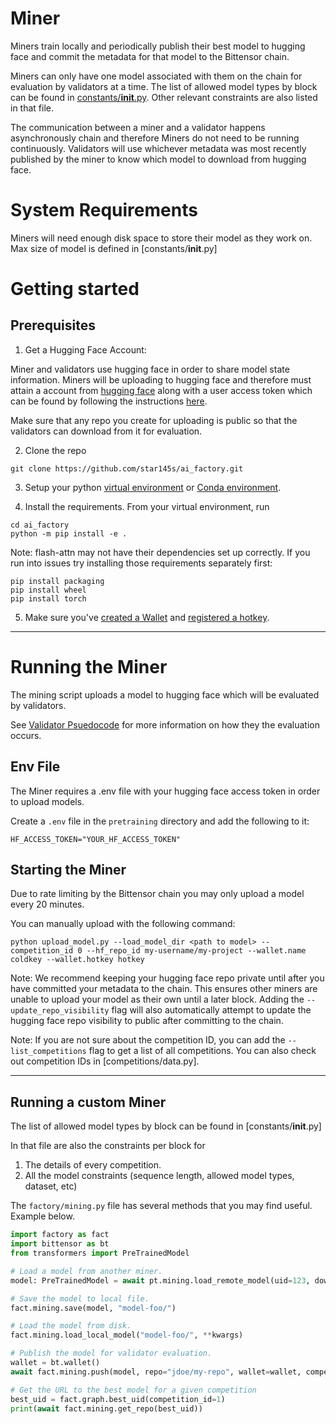 # Miner

Miners train locally and periodically publish their best model to hugging face and commit the metadata for that model to the Bittensor chain.

Miners can only have one model associated with them on the chain for evaluation by validators at a time. The list of allowed model types by block can be found in [constants/__init__.py](). Other relevant constraints are also listed in that file.

The communication between a miner and a validator happens asynchronously chain and therefore Miners do not need to be running continuously. Validators will use whichever metadata was most recently published by the miner to know which model to download from hugging face.

# System Requirements

Miners will need enough disk space to store their model as they work on. Max size of model is defined in [constants/__init__.py]

# Getting started

## Prerequisites

1. Get a Hugging Face Account: 

Miner and validators use hugging face in order to share model state information. Miners will be uploading to hugging face and therefore must attain a account from [hugging face](https://huggingface.co/) along with a user access token which can be found by following the instructions [here](https://huggingface.co/docs/hub/security-tokens).

Make sure that any repo you create for uploading is public so that the validators can download from it for evaluation.

2. Clone the repo

```shell
git clone https://github.com/star145s/ai_factory.git
```

3. Setup your python [virtual environment](https://docs.python.org/3/library/venv.html) or [Conda environment](https://conda.io/projects/conda/en/latest/user-guide/tasks/manage-environments.html#creating-an-environment-with-commands).

4. Install the requirements. From your virtual environment, run
```shell
cd ai_factory
python -m pip install -e .
```

Note: flash-attn may not have their dependencies set up correctly. If you run into issues try installing those requirements separately first:
```shell
pip install packaging
pip install wheel
pip install torch
```

5. Make sure you've [created a Wallet](https://docs.bittensor.com/working-with-keys) and [registered a hotkey](https://docs.bittensor.com/miners/).

---

# Running the Miner

The mining script uploads a model to hugging face which will be evaluated by validators.

See [Validator Psuedocode](docs/validator.md#validator) for more information on how they the evaluation occurs.

## Env File

The Miner requires a .env file with your hugging face access token in order to upload models.

Create a `.env` file in the `pretraining` directory and add the following to it:
```shell
HF_ACCESS_TOKEN="YOUR_HF_ACCESS_TOKEN"
```

## Starting the Miner

Due to rate limiting by the Bittensor chain you may only upload a model every 20 minutes.

You can manually upload with the following command:
```shell
python upload_model.py --load_model_dir <path to model> --competition_id 0 --hf_repo_id my-username/my-project --wallet.name coldkey --wallet.hotkey hotkey
```

Note: We recommend keeping your hugging face repo private until after you have committed your metadata to the chain. This ensures other miners are unable to upload your model as their own until a later block. Adding the `--update_repo_visibility` flag will also automatically attempt to update the hugging face repo visibility to public after committing to the chain.

Note: If you are not sure about the competition ID, you can add the `--list_competitions` flag to get a list of all competitions. You can also check out competition IDs in [competitions/data.py].

---

## Running a custom Miner

The list of allowed model types by block can be found in [constants/__init__.py]

In that file are also the constraints per block for
1. The details of every competition.
2. All the model constraints (sequence length, allowed model types, dataset, etc)

The `factory/mining.py` file has several methods that you may find useful. Example below.

```python
import factory as fact
import bittensor as bt
from transformers import PreTrainedModel

# Load a model from another miner.
model: PreTrainedModel = await pt.mining.load_remote_model(uid=123, download_dir="mydir")

# Save the model to local file.
fact.mining.save(model, "model-foo/")

# Load the model from disk.
fact.mining.load_local_model("model-foo/", **kwargs)

# Publish the model for validator evaluation.
wallet = bt.wallet()
await fact.mining.push(model, repo="jdoe/my-repo", wallet=wallet, competition_id=1)

# Get the URL to the best model for a given competition
best_uid = fact.graph.best_uid(competition_id=1)
print(await fact.mining.get_repo(best_uid))
```